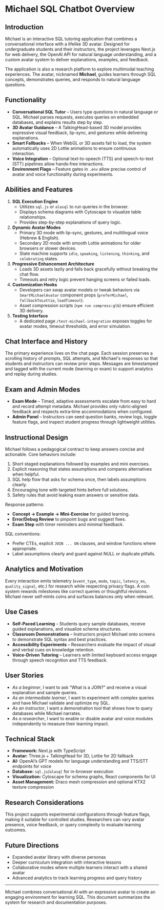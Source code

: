 # Michael SQL Chatbot Overview

## Introduction
Michael is an interactive SQL tutoring application that combines a conversational
interface with a lifelike 3D avatar. Designed for undergraduate students and
their instructors, the project leverages Next.js for web delivery, the OpenAI API
for natural language understanding, and a custom avatar system to deliver
explanations, examples, and feedback.

The application is also a research platform to explore multimodal teaching
experiences. The avatar, nicknamed **Michael**, guides learners through SQL
concepts, demonstrates queries, and responds to natural language questions.

## Functionality
- **Conversational SQL Tutor** – Users type questions in natural language or SQL. Michael parses requests, executes queries on embedded databases, and explains results step by step.
- **3D Avatar Guidance** – A TalkingHead-based 3D model provides expressive visual feedback, lip-sync, and gestures while delivering explanations.
- **Smart Fallbacks** – When WebGL or 3D assets fail to load, the system automatically uses 2D Lottie animations to ensure continuous interaction.
- **Voice Integration** – Optional text-to-speech (TTS) and speech-to-text (STT) pipelines allow hands‑free interactions.
- **Environment Flags** – Feature gates in `.env` allow precise control of avatar and voice functionality during experiments.

## Abilities and Features
1. **SQL Execution Engine**
   - Utilizes `sql.js` or `alasql` to run queries in the browser.
   - Displays schema diagrams with Cytoscape to visualize table relationships.
   - Provides step-by-step explanations of query logic.
2. **Dynamic Avatar Modes**
   - Primary 3D mode with lip-sync, gestures, and multilingual voice (Hebrew & English).
   - Secondary 2D mode with smooth Lottie animations for older browsers or slower devices.
   - State machine supports `idle`, `speaking`, `listening`, `thinking`, and `celebrating` states.
3. **Progressive Enhancement Architecture**
   - Loads 3D assets lazily and falls back gracefully without breaking the chat flow.
   - Timeouts and retry logic prevent hanging screens or failed loads.
4. **Customization Hooks**
   - Developers can swap avatar models or tweak behaviors via `SmartMichaelAvatar` component props (`preferMichael`, `fallbackToLottie`, `loadTimeout`).
   - Asset compression scripts (`npm run compress:glb`) ensure efficient 3D delivery.
5. **Testing Interface**
   - A dedicated page `/test-michael-integration` exposes toggles for avatar modes, timeout thresholds, and error simulation.

## Chat Interface and History
The primary experience lives on the chat page. Each session preserves a scrolling
history of prompts, SQL attempts, and Michael's responses so that students and
instructors can review prior steps. Messages are timestamped and tagged with the
current mode (learning or exam) to support analytics and replay during studies.

## Exam and Admin Modes
- **Exam Mode** – Timed, adaptive assessments escalate from easy to hard and
  record attempt metadata. Michael provides only rubric‑aligned feedback and
  respects extra‑time accommodations when configured.
- **Admin Panel** – Instructors can seed question banks, review logs, toggle
  feature flags, and inspect student progress through lightweight utilities.

## Instructional Design
Michael follows a pedagogical contract to keep answers concise and actionable.
Core behaviors include:
1. Short staged explanations followed by examples and mini exercises.
2. Explicit reasoning that states assumptions and compares alternatives when helpful.
3. SQL help flow that asks for schema once, then labels assumptions clearly.
4. Encouraging tone with targeted hints before full solutions.
5. Safety rules that avoid leaking exam answers or sensitive data.

Response patterns:
- **Concept → Example → Mini‑Exercise** for guided learning.
- **Error/Debug Review** to pinpoint bugs and suggest fixes.
- **Exam Step** with timer reminders and minimal feedback.

SQL conventions:
- Prefer CTEs, explicit `JOIN ... ON` clauses, and window functions where appropriate.
- Label assumptions clearly and guard against NULL or duplicate pitfalls.

## Analytics and Motivation
Every interaction emits telemetry (`event_type`, `mode`, `topic`, `latency_ms`,
`quality_signal`, etc.) for research while respecting privacy flags. A coin
system rewards milestones like correct queries or thoughtful revisions. Michael
never self‑mints coins and surfaces balances only when relevant.

## Use Cases
- **Self‑Paced Learning** – Students query sample databases, receive guided explanations, and visualize schema structures.
- **Classroom Demonstrations** – Instructors project Michael onto screens to demonstrate SQL syntax and best practices.
- **Accessibility Experiments** – Researchers evaluate the impact of visual and verbal cues on knowledge retention.
- **Voice‑Driven Tutoring** – Learners with limited keyboard access engage through speech recognition and TTS feedback.

## User Stories
- *As a beginner*, I want to ask “What is a JOIN?” and receive a visual explanation and sample queries.
- *As an intermediate learner*, I want to experiment with complex queries and have Michael validate and optimize my SQL.
- *As an instructor*, I want a demonstration tool that shows how to query databases while Michael narrates.
- *As a researcher*, I want to enable or disable avatar and voice modules independently to measure their learning impact.

## Technical Stack
- **Framework:** Next.js with TypeScript
- **Avatar:** Three.js + TalkingHead for 3D, Lottie for 2D fallback
- **AI:** OpenAI’s GPT models for language understanding and TTS/STT endpoints for voice
- **Database:** `sql.js`/`alasql` for in-browser execution
- **Visualization:** Cytoscape for schema graphs, React components for UI
- **Asset Management:** Draco mesh compression and optional KTX2 texture compression

## Research Considerations
This project supports experimental configurations through feature flags, making it suitable for controlled studies. Researchers can vary avatar presence, voice feedback, or query complexity to evaluate learning outcomes.

## Future Directions
- Expanded avatar library with diverse personas
- Deeper curriculum integration with interactive lessons
- Collaborative modes where multiple learners interact with a shared avatar
- Advanced analytics to track learning progress and query history

---
Michael combines conversational AI with an expressive avatar to create an engaging environment for learning SQL. This document summarizes the system for research and documentation purposes.
